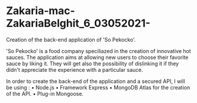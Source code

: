# Zakaria-mac-ZakariaBelghit_6_03052021-

Creation of the back-end application of 'So Pekocko'.

'So Pekocko' is a food company speciliazed in the creation of innovative hot sauces. 
The application aims at allowing new users to choose their favorite sauce by liking it. 
They will get also the possibility of dislinking it if they didn't appreciate the experience with a particular sauce.

In order to create the back-end of the application and a secured API, I will be using :
	•	Node.js
	•	Framework Express
	•	MongoDB Atlas for the creation of the API.
	•	Plug-in Mongoose.
